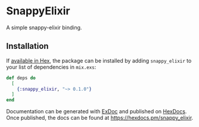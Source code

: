 # SnappyElixir

A simple snappy-elixir binding.

## Installation

If [available in Hex](https://hex.pm/docs/publish), the package can be installed
by adding `snappy_elixir` to your list of dependencies in `mix.exs`:

```elixir
def deps do
  [
    {:snappy_elixir, "~> 0.1.0"}
  ]
end
```

Documentation can be generated with [ExDoc](https://github.com/elixir-lang/ex_doc)
and published on [HexDocs](https://hexdocs.pm). Once published, the docs can
be found at <https://hexdocs.pm/snappy_elixir>.

